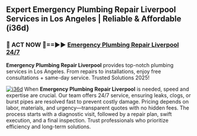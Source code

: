 ## Expert Emergency Plumbing Repair Liverpool Services in Los Angeles | Reliable & Affordable (i36d)  

<h3>🚿 ACT NOW 🌟==►► <a href="https://tinyurl.com/2ne6vx2x" rel="nofollow">Emergency Plumbing Repair Liverpool 24/7</a></h3>

**Emergency Plumbing Repair Liverpool** provides top-notch plumbing services in Los Angeles. From repairs to installations, enjoy free consultations + same-day service. Trusted Solutions 2025!

[![i36d](https://i.imgur.com/4PFF4AK.jpeg)](https://tinyurl.com/2ne6vx2x)
When **Emergency Plumbing Repair Liverpool** is needed, speed and expertise are crucial. Our team offers 24/7 service, ensuring leaks, clogs, or burst pipes are resolved fast to prevent costly damage. Pricing depends on labor, materials, and urgency—transparent quotes with no hidden fees. The process starts with a diagnostic visit, followed by a repair plan, swift execution, and a final inspection. Trust professionals who prioritize efficiency and long-term solutions.